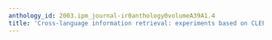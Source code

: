 ```yaml
---
anthology_id: 2003.ipm_journal-ir0anthology0volumeA39A1.4
title: 'Cross-language information retrieval: experiments based on CLEF 2000 corpora'
---
```

